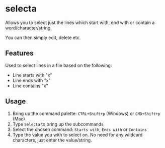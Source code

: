 # selecta

Allows you to select just the lines which start with, end with or contain a word/character/string.

You can then simply edit, delete etc.

## Features

Used to select lines in a file based on the following:

- Line starts with "x"
- Line ends with "x"
- Line contains "x"

## Usage

1. Bring up the command palette: `CTRL+Shift+p` (Windows) or `CMD+Shift+p` (Mac)
2. Type `Selecta` to bring up the subcommands
3. Select the chosen command: `Starts with`, `Ends with` or `Contains`
4. Type the value you with to select on. No need for any wildcard characters, just enter the value/string.
